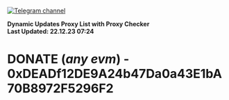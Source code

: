 [![Telegram channel](https://img.shields.io/endpoint?url=https://runkit.io/damiankrawczyk/telegram-badge/branches/master?url=https://t.me/n4z4v0d)](https://t.me/n4z4v0d) 

**Dynamic Updates Proxy List with Proxy Checker**  
**Last Updated: 22.12.23 07:24**

# DONATE (_any evm_) - 0xDEADf12DE9A24b47Da0a43E1bA70B8972F5296F2
